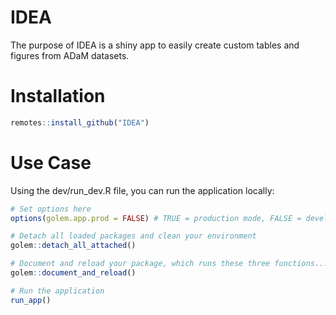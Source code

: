
<!-- README.md is generated from README.Rmd. Please edit that file -->
IDEA
====

The purpose of IDEA is a shiny app to easily create custom tables and figures from ADaM datasets.

Installation
============

``` r
remotes::install_github("IDEA")
```

Use Case
========

Using the dev/run\_dev.R file, you can run the application locally:

``` r
# Set options here
options(golem.app.prod = FALSE) # TRUE = production mode, FALSE = development mode

# Detach all loaded packages and clean your environment
golem::detach_all_attached()

# Document and reload your package, which runs these three functions...
golem::document_and_reload()

# Run the application 
run_app()
```
